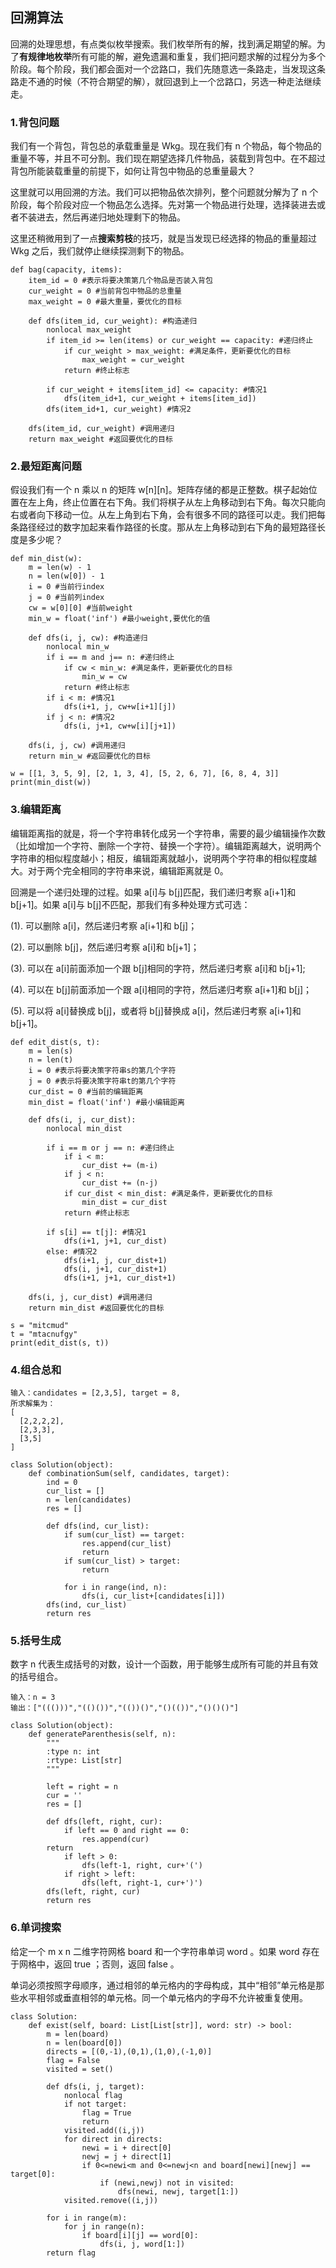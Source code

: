 ## 回溯算法

回溯的处理思想，有点类似枚举搜索。我们枚举所有的解，找到满足期望的解。为了**有规律地枚举**所有可能的解，避免遗漏和重复，我们把问题求解的过程分为多个阶段。每个阶段，我们都会面对一个岔路口，我们先随意选一条路走，当发现这条路走不通的时候（不符合期望的解），就回退到上一个岔路口，另选一种走法继续走。

### 1.背包问题

我们有一个背包，背包总的承载重量是 Wkg。现在我们有 n 个物品，每个物品的重量不等，并且不可分割。我们现在期望选择几件物品，装载到背包中。在不超过背包所能装载重量的前提下，如何让背包中物品的总重量最大？

这里就可以用回溯的方法。我们可以把物品依次排列，整个问题就分解为了 n 个阶段，每个阶段对应一个物品怎么选择。先对第一个物品进行处理，选择装进去或者不装进去，然后再递归地处理剩下的物品。

这里还稍微用到了一点**搜索剪枝**的技巧，就是当发现已经选择的物品的重量超过 Wkg 之后，我们就停止继续探测剩下的物品。

```
def bag(capacity, items):
    item_id = 0 #表示将要决策第几个物品是否装入背包
    cur_weight = 0 #当前背包中物品的总重量
    max_weight = 0 #最大重量，要优化的目标
    
    def dfs(item_id, cur_weight): #构造递归
        nonlocal max_weight
        if item_id >= len(items) or cur_weight == capacity: #递归终止
            if cur_weight > max_weight: #满足条件，更新要优化的目标
                max_weight = cur_weight
            return #终止标志
        
        if cur_weight + items[item_id] <= capacity: #情况1
            dfs(item_id+1, cur_weight + items[item_id])
        dfs(item_id+1, cur_weight) #情况2
        
    dfs(item_id, cur_weight) #调用递归
    return max_weight #返回要优化的目标
```

### 2.最短距离问题

假设我们有一个 n 乘以 n 的矩阵 w[n][n]。矩阵存储的都是正整数。棋子起始位置在左上角，终止位置在右下角。我们将棋子从左上角移动到右下角。每次只能向右或者向下移动一位。从左上角到右下角，会有很多不同的路径可以走。我们把每条路径经过的数字加起来看作路径的长度。那从左上角移动到右下角的最短路径长度是多少呢？

```
def min_dist(w):
    m = len(w) - 1
    n = len(w[0]) - 1
    i = 0 #当前行index
    j = 0 #当前列index
    cw = w[0][0] #当前weight
    min_w = float('inf') #最小weight,要优化的值
    
    def dfs(i, j, cw): #构造递归
        nonlocal min_w        
        if i == m and j== n: #递归终止
            if cw < min_w: #满足条件，更新要优化的目标
                min_w = cw
            return #终止标志       
        if i < m: #情况1
            dfs(i+1, j, cw+w[i+1][j])
        if j < n: #情况2
            dfs(i, j+1, cw+w[i][j+1])

    dfs(i, j, cw) #调用递归
    return min_w #返回要优化的目标

w = [[1, 3, 5, 9], [2, 1, 3, 4], [5, 2, 6, 7], [6, 8, 4, 3]]
print(min_dist(w))
```

### 3.编辑距离

编辑距离指的就是，将一个字符串转化成另一个字符串，需要的最少编辑操作次数（比如增加一个字符、删除一个字符、替换一个字符）。编辑距离越大，说明两个字符串的相似程度越小；相反，编辑距离就越小，说明两个字符串的相似程度越大。对于两个完全相同的字符串来说，编辑距离就是 0。

回溯是一个递归处理的过程。如果 a[i]与 b[j]匹配，我们递归考察 a[i+1]和 b[j+1]。如果 a[i]与 b[j]不匹配，那我们有多种处理方式可选：

(1). 可以删除 a[i]，然后递归考察 a[i+1]和 b[j]；

(2). 可以删除 b[j]，然后递归考察 a[i]和 b[j+1]；

(3). 可以在 a[i]前面添加一个跟 b[j]相同的字符，然后递归考察 a[i]和 b[j+1];

(4). 可以在 b[j]前面添加一个跟 a[i]相同的字符，然后递归考察 a[i+1]和 b[j]；

(5). 可以将 a[i]替换成 b[j]，或者将 b[j]替换成 a[i]，然后递归考察 a[i+1]和 b[j+1]。

```
def edit_dist(s, t):
    m = len(s)
    n = len(t)
    i = 0 #表示将要决策字符串s的第几个字符
    j = 0 #表示将要决策字符串t的第几个字符
    cur_dist = 0 #当前的编辑距离
    min_dist = float('inf') #最小编辑距离
    
    def dfs(i, j, cur_dist):
        nonlocal min_dist
        
        if i == m or j == n: #递归终止
            if i < m:
                cur_dist += (m-i)
            if j < n:
                cur_dist += (n-j)
            if cur_dist < min_dist: #满足条件，更新要优化的目标
                min_dist = cur_dist
            return #终止标志   
        
        if s[i] == t[j]: #情况1
            dfs(i+1, j+1, cur_dist)
        else: #情况2
            dfs(i+1, j, cur_dist+1)
            dfs(i, j+1, cur_dist+1)
            dfs(i+1, j+1, cur_dist+1)
            
    dfs(i, j, cur_dist) #调用递归
    return min_dist #返回要优化的目标
	
s = "mitcmud"
t = "mtacnufgy"
print(edit_dist(s, t))
```

### 4.组合总和

```
输入：candidates = [2,3,5], target = 8,
所求解集为：
[
  [2,2,2,2],
  [2,3,3],
  [3,5]
]

class Solution(object):
    def combinationSum(self, candidates, target):
        ind = 0
        cur_list = []
        n = len(candidates)
        res = []

        def dfs(ind, cur_list):
            if sum(cur_list) == target:
                res.append(cur_list)
                return
            if sum(cur_list) > target:
                return

            for i in range(ind, n):
                dfs(i, cur_list+[candidates[i]])
        dfs(ind, cur_list)
        return res
```

### 5.括号生成

数字 n 代表生成括号的对数，设计一个函数，用于能够生成所有可能的并且有效的括号组合。

```
输入：n = 3
输出：["((()))","(()())","(())()","()(())","()()()"]

class Solution(object):
    def generateParenthesis(self, n):
        """
        :type n: int
        :rtype: List[str]
        """

        left = right = n
        cur = ''
        res = []

        def dfs(left, right, cur):
            if left == 0 and right == 0:
                res.append(cur)
		return
            if left > 0:
                dfs(left-1, right, cur+'(')
            if right > left:
                dfs(left, right-1, cur+')')
        dfs(left, right, cur)
        return res
```

### 6.单词搜索

给定一个 m x n 二维字符网格 board 和一个字符串单词 word 。如果 word 存在于网格中，返回 true ；否则，返回 false 。

单词必须按照字母顺序，通过相邻的单元格内的字母构成，其中“相邻”单元格是那些水平相邻或垂直相邻的单元格。同一个单元格内的字母不允许被重复使用。

```
class Solution:
    def exist(self, board: List[List[str]], word: str) -> bool:
        m = len(board)
        n = len(board[0])
        directs = [(0,-1),(0,1),(1,0),(-1,0)]
        flag = False
        visited = set()

        def dfs(i, j, target):
            nonlocal flag
            if not target:
                flag = True
                return
            visited.add((i,j))
            for direct in directs:
                newi = i + direct[0]
                newj = j + direct[1]
                if 0<=newi<m and 0<=newj<n and board[newi][newj] == target[0]:
                    if (newi,newj) not in visited:                       
                        dfs(newi, newj, target[1:])
            visited.remove((i,j))
           
        for i in range(m):
            for j in range(n):
                if board[i][j] == word[0]:
                    dfs(i, j, word[1:])
        return flag
```

